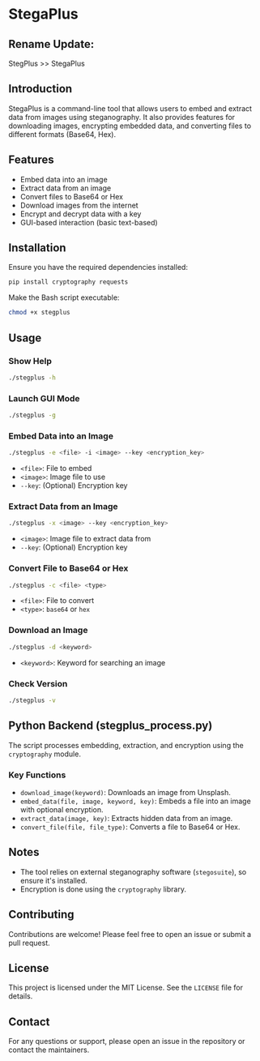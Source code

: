# StegaPlus

## Rename Update:
StegPlus >> StegaPlus
## Introduction
StegaPlus is a command-line tool that allows users to embed and extract data from images using steganography. It also provides features for downloading images, encrypting embedded data, and converting files to different formats (Base64, Hex).

## Features
- Embed data into an image
- Extract data from an image
- Convert files to Base64 or Hex
- Download images from the internet
- Encrypt and decrypt data with a key
- GUI-based interaction (basic text-based)

## Installation
Ensure you have the required dependencies installed:

```bash
pip install cryptography requests
```

Make the Bash script executable:

```bash
chmod +x stegplus
```

## Usage

### Show Help
```bash
./stegplus -h
```

### Launch GUI Mode
```bash
./stegplus -g
```

### Embed Data into an Image
```bash
./stegplus -e <file> -i <image> --key <encryption_key>
```
- `<file>`: File to embed
- `<image>`: Image file to use
- `--key`: (Optional) Encryption key

### Extract Data from an Image
```bash
./stegplus -x <image> --key <encryption_key>
```
- `<image>`: Image file to extract data from
- `--key`: (Optional) Encryption key

### Convert File to Base64 or Hex
```bash
./stegplus -c <file> <type>
```
- `<file>`: File to convert
- `<type>`: `base64` or `hex`

### Download an Image
```bash
./stegplus -d <keyword>
```
- `<keyword>`: Keyword for searching an image

### Check Version
```bash
./stegplus -v
```

## Python Backend (stegplus_process.py)
The script processes embedding, extraction, and encryption using the `cryptography` module.

### Key Functions
- `download_image(keyword)`: Downloads an image from Unsplash.
- `embed_data(file, image, keyword, key)`: Embeds a file into an image with optional encryption.
- `extract_data(image, key)`: Extracts hidden data from an image.
- `convert_file(file, file_type)`: Converts a file to Base64 or Hex.

## Notes
- The tool relies on external steganography software (`stegosuite`), so ensure it's installed.
- Encryption is done using the `cryptography` library.

## Contributing
Contributions are welcome! Please feel free to open an issue or submit a pull request.

## License
This project is licensed under the MIT License. See the `LICENSE` file for details.

## Contact
For any questions or support, please open an issue in the repository or contact the maintainers.
